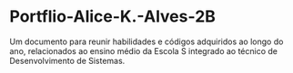 # Portflio-Alice-K.-Alves-2B
Um documento para reunir habilidades e códigos adquiridos ao longo do ano, relacionados ao ensino médio da Escola S integrado ao técnico de Desenvolvimento de Sistemas.
